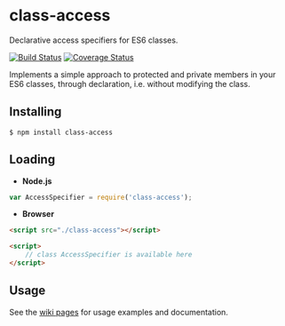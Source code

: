 # class-access

Declarative access specifiers for ES6 classes.

[![Build Status](https://travis-ci.org/vitaly-t/class-access.svg?branch=master)](https://travis-ci.org/vitaly-t/class-access)
[![Coverage Status](https://coveralls.io/repos/vitaly-t/class-access/badge.svg?branch=master)](https://coveralls.io/r/vitaly-t/class-access?branch=master)

Implements a simple approach to protected and private members in your ES6 classes, through declaration, i.e. without modifying the class.

## Installing

```
$ npm install class-access
```

## Loading

* **Node.js**

```js
var AccessSpecifier = require('class-access');
```

* **Browser**

```html
<script src="./class-access"></script>

<script>
    // class AccessSpecifier is available here
</script>
```

## Usage

See the [wiki pages](http://github.com/vitaly-t/class-access/wiki) for usage examples and documentation.
